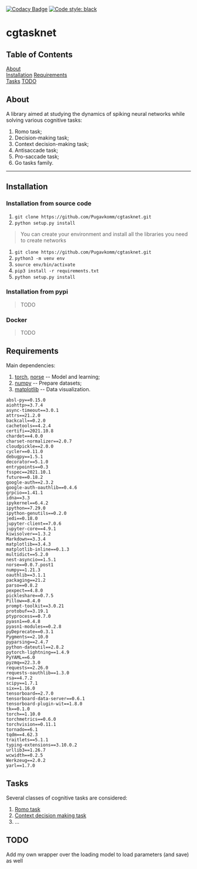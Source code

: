 [![Codacy Badge](https://app.codacy.com/project/badge/Grade/f8bcca65fd434829ba9ca3349ce37966)](https://www.codacy.com/gh/Pugavkomm/-test-multy_cognitive_tasks/dashboard?utm_source=github.com&utm_medium=referral&utm_content=Pugavkomm/-test-multy_cognitive_tasks&utm_campaign=Badge_Grade)
[![Code style: black](https://img.shields.io/badge/code%20style-black-000000.svg)](https://github.com/psf/black)

# cgtasknet

## Table of Contents

[About](#About)  
[Installation](#Installation)
[Requirements](#Requirements)  
[Tasks](#Tasks)
[TODO](#TODO)

## About

A library aimed at studying the dynamics of spiking neural networks while solving various cognitive tasks:

1.  Romo task;
2.  Decision-making task;
3.  Context decision-making task;
4.  Antisaccade task;
5.  Pro-saccade task;
6.  Go tasks family.

---

## Installation

### Installation from source code

1. `git clone https://github.com/Pugavkomm/cgtasknet.git`
2. `python setup.py install`
> You can create your environment and install all the libraries you need to create networks
1. `git clone https://github.com/Pugavkomm/cgtasknet.git`
2. `python3 -m venv env`
3. `source env/bin/activate`
4. `pip3 install -r requirements.txt`
5. `python setup.py install`

### Installation from pypi
> TODO

### Docker
> TODO

## Requirements

Main dependencies:

1.  [torch](https://pytorch.org/), [norse](https://github.com/norse/norse) -- Model and learning;
1.  [numpy](https://numpy.org/) -- Prepare datasets;
1.  [matplotlib](https://matplotlib.org/) -- Data visualization.

```
absl-py==0.15.0
aiohttp>=3.7.4
async-timeout==3.0.1
attrs==21.2.0
backcall==0.2.0
cachetools==4.2.4
certifi==2021.10.8
chardet==4.0.0
charset-normalizer==2.0.7
cloudpickle==2.0.0
cycler==0.11.0
debugpy==1.5.1
decorator==5.1.0
entrypoints==0.3
fsspec==2021.10.1
future==0.18.2
google-auth==2.3.2
google-auth-oauthlib==0.4.6
grpcio==1.41.1
idna==3.3
ipykernel==6.4.2
ipython==7.29.0
ipython-genutils==0.2.0
jedi==0.18.0
jupyter-client==7.0.6
jupyter-core==4.9.1
kiwisolver==1.3.2
Markdown==3.3.4
matplotlib==3.4.3
matplotlib-inline==0.1.3
multidict==5.2.0
nest-asyncio==1.5.1
norse==0.0.7.post1
numpy==1.21.3
oauthlib==3.1.1
packaging==21.2
parso==0.8.2
pexpect==4.8.0
pickleshare==0.7.5
Pillow==8.4.0
prompt-toolkit==3.0.21
protobuf==3.19.1
ptyprocess==0.7.0
pyasn1==0.4.8
pyasn1-modules==0.2.8
pyDeprecate==0.3.1
Pygments==2.10.0
pyparsing==2.4.7
python-dateutil==2.8.2
pytorch-lightning==1.4.9
PyYAML==6.0
pyzmq==22.3.0
requests==2.26.0
requests-oauthlib==1.3.0
rsa==4.7.2
scipy==1.7.1
six==1.16.0
tensorboard==2.7.0
tensorboard-data-server==0.6.1
tensorboard-plugin-wit==1.8.0
tk==0.1.0
torch==1.10.0
torchmetrics==0.6.0
torchvision==0.11.1
tornado==6.1
tqdm==4.62.3
traitlets==5.1.1
typing-extensions==3.10.0.2
urllib3==1.26.7
wcwidth==0.2.5
Werkzeug==2.0.2
yarl==1.7.0
```



## Tasks

Several classes of cognitive tasks are considered:

1.  [Romo task](https://www.nature.com/articles/20939)
1.  [Context decision making task](https://www.nature.com/articles/nature12742)
1.  ...

## TODO

Add my own wrapper over the loading model to load parameters (and save) as well
